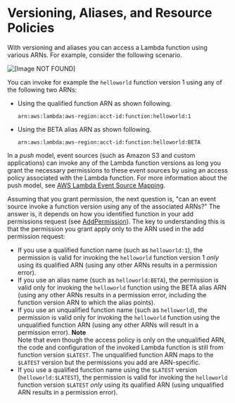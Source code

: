 # Versioning, Aliases, and Resource Policies<a name="versioning-aliases-permissions"></a>

With versioning and aliases you can access a Lambda function using various ARNs\. For example, consider the following scenario\.

![\[Image NOT FOUND\]](http://docs.aws.amazon.com/lambda/latest/dg/images/alias_scenario_2_20.png)

You can invoke for example the `helloworld` function version 1 using any of the following two ARNs:
+ Using the qualified function ARN as shown following\.

  ```
  arn:aws:lambda:aws-region:acct-id:function:helloworld:1
  ```
+ Using the BETA alias ARN as shown following\.

  ```
  arn:aws:lambda:aws-region:acct-id:function:helloworld:BETA
  ```

In a *push* model, event sources \(such as Amazon S3 and custom applications\) can invoke any of the Lambda function versions as long you grant the necessary permissions to these event sources by using an access policy associated with the Lambda function\. For more information about the push model, see [AWS Lambda Event Source Mapping](intro-invocation-modes.md)\. 

Assuming that you grant permission, the next question is, "can an event source invoke a function version using any of the associated ARNs?" The answer is, it depends on how you identified function in your add permissions request \(see [AddPermission](API_AddPermission.md)\)\. The key to understanding this is that the permission you grant apply only to the ARN used in the add permission request:
+ If you use a qualified function name \(such as `helloworld:1`\), the permission is valid for invoking the `helloworld` function version 1 *only* using its qualified ARN \(using any other ARNs results in a permission error\)\. 
+ If you use an alias name \(such as `helloworld:BETA`\), the permission is valid only for invoking the `helloworld` function using the BETA alias ARN \(using any other ARNs results in a permission error, including the function version ARN to which the alias points\)\.
+ If you use an unqualified function name \(such as `helloworld`\), the permission is valid only for invoking the `helloworld` function using the unqualified function ARN \(using any other ARNs will result in a permission error\)\. 
**Note**  
Note that even though the access policy is only on the unqualified ARN, the code and configuration of the invoked Lambda function is still from function version `$LATEST`\. The unqualified function ARN maps to the `$LATEST` version but the permissions you add are ARN\-specific\.
+ If you use a qualified function name using the `$LATEST` version \(`helloworld:$LATEST`\), the permission is valid for invoking the `helloworld` function version `$LATEST` *only* using its qualified ARN \(using unqualified ARN results in a permission error\)\. 